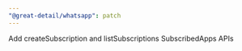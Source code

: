 ```yaml
---
"@great-detail/whatsapp": patch
---
```


Add createSubscription and listSubscriptions SubscribedApps APIs
